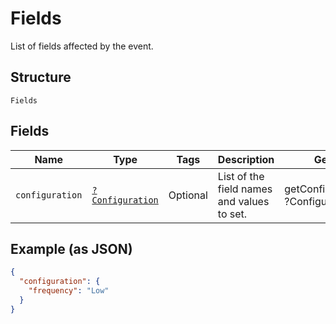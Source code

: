 
# Fields

List of fields affected by the event.

## Structure

`Fields`

## Fields

| Name | Type | Tags | Description | Getter | Setter |
|  --- | --- | --- | --- | --- | --- |
| `configuration` | [`?Configuration`](../../doc/models/configuration.md) | Optional | List of the field names and values to set. | getConfiguration(): ?Configuration | setConfiguration(?Configuration configuration): void |

## Example (as JSON)

```json
{
  "configuration": {
    "frequency": "Low"
  }
}
```

